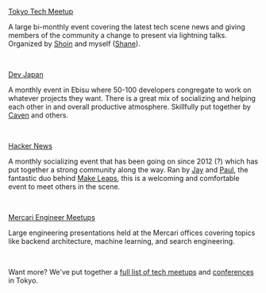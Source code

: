 <a href="https://www.meetup.com/tokyotechmeetup/" target="_blank">Tokyo Tech Meetup</a>
<p>A large bi-monthly event covering the latest tech scene news and giving members of the community a change to present via lightning talks. Organized by <a href="https://twitter.com/shoinwolfe" target="_blank">Shoin</a> and myself (<a href="https://twitter.com/reustle" target="_blank">Shane</a>).</p>
<br/>

<a href="https://www.meetup.com/devjapan/" target="_blank">Dev Japan</a>
<p>A monthly event in Ebisu where 50-100 developers congregate to work on whatever projects they want. There is a great mix of socializing and helping each other in and overall productive atmosphere. Skillfully put together by <a href="https://twitter.com/KingCaven" target="_blank">Caven</a> and others.</p>
<br/>

<a href="https://hntokyo.doorkeeper.jp/" target="_blank">Hacker News</a>
<p>A monthly socializing event that has been going on since 2012 (?) which has put together a strong community along the way. Ran by <a href="https://twitter.com/itsjaydesu" target="_blank">Jay</a> and <a href="https://twitter.com/poswald" target="_blank">Paul</a>, the fantastic duo behind <a href="https://www.makeleaps.com/en/" target="_blank">Make Leaps</a>, this is a welcoming and comfortable event to meet others in the scene.</p>
<br/>

<a href="https://www.meetup.com/MercariDev/" target="_blank">Mercari Engineer Meetups</a>
<p>Large engineering presentations held at the Mercari offices covering topics like backend architecture, machine learning, and search engineering.</p>
<br/>

<p>Want more? We've put together a <a href="/meetups">full list of tech meetups</a> and <a href="/conferences">conferences</a> in Tokyo</a>.</p>
